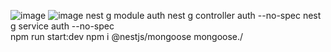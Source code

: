 ![image](https://github.com/user-attachments/assets/4f828bce-8250-48bb-b9f3-573537ff04ca)
![image](https://github.com/user-attachments/assets/b73f2073-b59b-4c3c-8083-0e5a2a15bb39)
nest g module auth 
nest g controller  auth --no-spec 
nest g service  auth --no-spec   
npm run start:dev
npm i @nestjs/mongoose mongoose./
